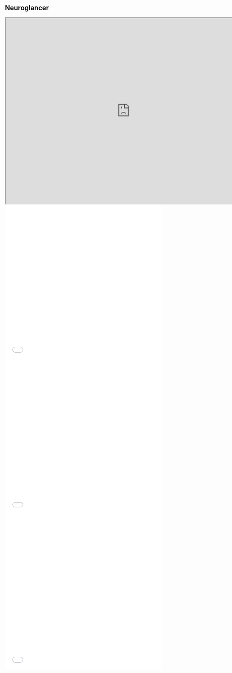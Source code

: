 <html>
  <body>
    <h2>Neuroglancer</h2>
    <!-- <iframe src="https://neuroglancer-demo.appspot.com/" height="600" width="800" title="Neuroglancer"></iframe> -->
    <iframe src="https://neuroglancer-demo.appspot.com/#!%7B%22dimensions%22:%7B%22x%22:%5B4e-9%2C%22m%22%5D%2C%22y%22:%5B4e-9%2C%22m%22%5D%2C%22z%22:%5B4e-8%2C%22m%22%5D%7D%2C%22position%22:%5B187.5%2C187.5%2C0.5%5D%2C%22crossSectionScale%22:0.9999999999999963%2C%22projectionScale%22:600%2C%22layers%22:%5B%7B%22type%22:%22image%22%2C%22source%22:%7B%22url%22:%22zarr://https://raw.githubusercontent.com/proofofconceptinfosite/proofofconceptinfosite/master/assets/qual_1.zarr/raw%22%2C%22transform%22:%7B%22matrix%22:%5B%5B0%2C0%2C1%2C0%5D%2C%5B0%2C1%2C0%2C0%5D%2C%5B1%2C0%2C0%2C0%5D%5D%2C%22outputDimensions%22:%7B%22x%22:%5B4e-9%2C%22m%22%5D%2C%22y%22:%5B4e-9%2C%22m%22%5D%2C%22z%22:%5B4e-8%2C%22m%22%5D%7D%2C%22inputDimensions%22:%7B%22d0%22:%5B4e-8%2C%22m%22%5D%2C%22d1%22:%5B4e-9%2C%22m%22%5D%2C%22d2%22:%5B4e-9%2C%22m%22%5D%7D%7D%7D%2C%22tab%22:%22source%22%2C%22name%22:%22raw%22%7D%2C%7B%22type%22:%22image%22%2C%22source%22:%7B%22url%22:%22zarr://https://raw.githubusercontent.com/proofofconceptinfosite/proofofconceptinfosite/master/assets/qual_1.zarr/malis%22%2C%22transform%22:%7B%22matrix%22:%5B%5B1%2C0%2C0%2C0%2C0%5D%2C%5B0%2C0%2C0%2C1%2C0%5D%2C%5B0%2C0%2C1%2C0%2C0%5D%2C%5B0%2C1%2C0%2C0%2C0%5D%5D%2C%22outputDimensions%22:%7B%22c%5E%22:%5B1%2C%22%22%5D%2C%22x%22:%5B4e-9%2C%22m%22%5D%2C%22y%22:%5B4e-9%2C%22m%22%5D%2C%22z%22:%5B4e-8%2C%22m%22%5D%7D%2C%22inputDimensions%22:%7B%22d0%22:%5B1%2C%22%22%5D%2C%22d1%22:%5B4e-8%2C%22m%22%5D%2C%22d2%22:%5B4e-9%2C%22m%22%5D%2C%22d3%22:%5B4e-9%2C%22m%22%5D%7D%7D%7D%2C%22tab%22:%22source%22%2C%22shader%22:%22%5Cnvoid%20main%28%29%20%7B%5Cn%20%20%20%20emitRGB%28%5Cn%20%20%20%20%20%20%20%20vec3%28%5Cn%20%20%20%20%20%20%20%20%20%20%20%20toNormalized%28getDataValue%280%29%29%2C%5Cn%20%20%20%20%20%20%20%20%20%20%20%20toNormalized%28getDataValue%281%29%29%2C%5Cn%20%20%20%20%20%20%20%20%20%20%20%20toNormalized%28getDataValue%282%29%29%29%5Cn%20%20%20%20%20%20%20%20%29%3B%5Cn%7D%22%2C%22channelDimensions%22:%7B%22c%5E%22:%5B1%2C%22%22%5D%7D%2C%22name%22:%22malis%22%7D%5D%2C%22selectedLayer%22:%7B%22layer%22:%22raw%22%2C%22visible%22:true%7D%2C%22layout%22:%224panel%22%7D" height="600" width="800" title="Neuroglancer"></iframe>
<iframe src="Bokeh-Plot.html" 
    title="Dummy Bokeh Plot"
    sandbox="allow-same-origin allow-scripts" 
    width="100%"
    height="500"
    scrolling="no"
    seamless="seamless"
    frameborder="0">></iframe>
<iframe src="applestockbokeh.html" 
    sandbox="allow-same-origin allow-scripts" 
    width="100%"
    height="500"
    scrolling="no"
    seamless="seamless"
    frameborder="0">></iframe>
<iframe src="fruit.html" 
    sandbox="allow-same-origin allow-scripts" 
    width="100%"
    height="500"
    scrolling="no"
    seamless="seamless"
    frameborder="0">></iframe>
</body>
</html>
